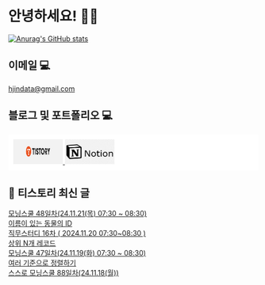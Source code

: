 # 안녕하세요! 🙋‍♂️

[![Anurag's GitHub stats](https://github-readme-stats.vercel.app/api?username=HGJin)](https://github.com/anuraghazra/github-readme-stats)
<!--
[![Top Langs](https://github-readme-stats.vercel.app/api/top-langs/?username=HGJin&layout=compact&hide=r,jupyter%20notebook,c%23&exclude_repo=roharui.github.io)](https://github.com/anuraghazra/github-readme-stats)
-->
<!--
## 이런 환경에 익숙해요✍🏼

## 언어

<p>
  <img alt="" src= "https://img.shields.io/badge/JavaScript-F7DF1E?style=flat-square&logo=JavaScript&logoColor=white"/> 
  <img alt="" src= "https://img.shields.io/badge/TypeScript-black?logo=typescript&logoColor=blue"/>
</p>
-->
## 이메일 💻

hjindata@gmail.com

## 블로그 및 포트폴리오 💻

<div style="display: flex; flex-direction: row;background-color: white;padding: 10px;">
    <div style="margin-right: 10px;">
        <a href="https://hjindata.tistory.com/">
            <img src="https://github.com/HGJin/tistory/blob/main/logo/tistory1.png?raw=true" width="100" height="50" />
        </a>
        <a href="https://adventurous-pamphlet-28c.notion.site/DA-Data-Analyst-d609592479e144c9ba8ea716122ef05c/">
            <img src="https://github.com/HGJin/tistory/blob/e35e6767cef7d139a31c75581ae47e5a76940263/logo/notion.png?raw=true" width="100" height="50" />
        </a>
    </div>
</div>

## 📝 티스토리 최신 글

<a href=https://hjindata.tistory.com/412>모닝스쿨 48일차(24.11.21(목) 07:30 ~ 08:30)</a></br><a href=https://hjindata.tistory.com/408>이름이 있는 동물의 ID</a></br><a href=https://hjindata.tistory.com/414>직무스터디 16차 ( 2024.11.20 07:30~08:30 )</a></br><a href=https://hjindata.tistory.com/407>상위 N개 레코드</a></br><a href=https://hjindata.tistory.com/411>모닝스쿨 47일차(24.11.19(화) 07:30 ~ 08:30)</a></br><a href=https://hjindata.tistory.com/406>여러 기준으로 정렬하기</a></br><a href=https://hjindata.tistory.com/405>스스로 모닝스쿨 88일차(24.11.18(월))</a></br>